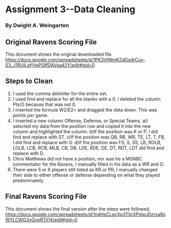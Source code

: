 # Assignment 3--Data Cleaning
### By Dwight A. Weingarten

## Original Ravens Scoring File

This document shows the original downloaded file. <br>
https://docs.google.com/spreadsheets/d/1PK3VIWmKZdGsdrCuv-S3_J1RUlLaYHqPQffDAVsa42Y/edit#gid=0

## Steps to Clean
1) I used the comma delimiter for the entire set.
2) I used find and replace for all the blanks with a 0. I deleted the column Pts/G because that was not 0.
3) I inserted the formula W2/E2= and dragged the data down. This was points per game.
4) I inserted a new column Offense, Defense, or Special Teams.
    a)I selected my data from the position row and copied it into the new column and highlighted the column.
    b)If the position was K or P, I did find and replace with ST.
    c)If the position was QB, RB, WR, TE, LT, T, FB, I did find and replace with O.
    d)If the position was FS, S, SS, LB, ROLB, LOLB, LCB, RCB, MLB, CB, DB, LDE, RDE, DE, DT, RDT, LDT did find and replace with D.
5) Chris Matthews did not have a position, nor was he a MSNBC commentator for the Ravens, I manually filled in his data as a WR and O.
6) There were 5 or 6 players still listed as KR or PR, I manually changed their side to either offense or defense depending on what they played predominately.

## Final Ravens Scoring File

This document shows the final version after the steps were followed. <br>
https://docs.google.com/spreadsheets/d/1ndHsCLgcXp3TbrXPdwuDzryaRsWYLCWG3vQvqRTiI14/edit#gid=0
    

